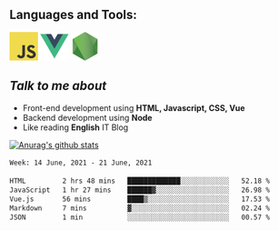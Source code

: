 ## **Languages and Tools:**      
<code><img height="50" src="https://raw.githubusercontent.com/github/explore/80688e429a7d4ef2fca1e82350fe8e3517d3494d/topics/javascript/javascript.png"></code>
<code><img height="50"  src="https://raw.githubusercontent.com/github/explore/80688e429a7d4ef2fca1e82350fe8e3517d3494d/topics/vue/vue.png"></code>
<code><img height="50"  src="https://raw.githubusercontent.com/github/explore/80688e429a7d4ef2fca1e82350fe8e3517d3494d/topics/nodejs/nodejs.png"></code>

## *Talk to me about*
- Front-end development using **HTML, Javascript, CSS, Vue**
- Backend development using **Node**
- Like reading **English** IT Blog    

[![Anurag's github stats](https://github-readme-stats.vercel.app/api?username=qdi5)](https://github.com/anuraghazra/github-readme-stats)    

<!--START_SECTION:waka-->
```text
Week: 14 June, 2021 - 21 June, 2021

HTML         2 hrs 48 mins   █████████████░░░░░░░░░░░░   52.18 % 
JavaScript   1 hr 27 mins    ██████▓░░░░░░░░░░░░░░░░░░   26.98 % 
Vue.js       56 mins         ████▒░░░░░░░░░░░░░░░░░░░░   17.53 % 
Markdown     7 mins          ▓░░░░░░░░░░░░░░░░░░░░░░░░   02.24 % 
JSON         1 min           ░░░░░░░░░░░░░░░░░░░░░░░░░   00.57 % 
```
<!--END_SECTION:waka-->
